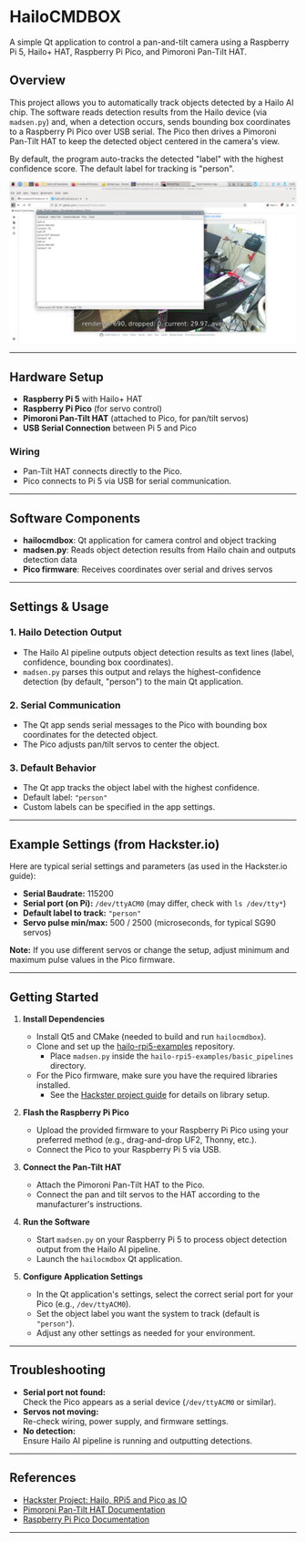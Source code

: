 # HailoCMDBOX

A simple Qt application to control a pan-and-tilt camera using a Raspberry Pi 5, Hailo+ HAT, Raspberry Pi Pico, and Pimoroni Pan-Tilt HAT.

## Overview

This project allows you to automatically track objects detected by a Hailo AI chip. The software reads detection results from the Hailo device (via `madsen.py`) and, when a detection occurs, sends bounding box coordinates to a Raspberry Pi Pico over USB serial. The Pico then drives a Pimoroni Pan-Tilt HAT to keep the detected object centered in the camera's view.

By default, the program auto-tracks the detected "label" with the highest confidence score. The default label for tracking is "person".

![Screenshot](qtboxscreendump.png)

---

## Hardware Setup

- **Raspberry Pi 5** with Hailo+ HAT
- **Raspberry Pi Pico** (for servo control)
- **Pimoroni Pan-Tilt HAT** (attached to Pico, for pan/tilt servos)
- **USB Serial Connection** between Pi 5 and Pico

### Wiring

- Pan-Tilt HAT connects directly to the Pico.
- Pico connects to Pi 5 via USB for serial communication.

---

## Software Components

- **hailocmdbox**: Qt application for camera control and object tracking
- **madsen.py**: Reads object detection results from Hailo chain and outputs detection data
- **Pico firmware**: Receives coordinates over serial and drives servos

---

## Settings & Usage

### 1. Hailo Detection Output

- The Hailo AI pipeline outputs object detection results as text lines (label, confidence, bounding box coordinates).
- `madsen.py` parses this output and relays the highest-confidence detection (by default, "person") to the main Qt application.

### 2. Serial Communication

- The Qt app sends serial messages to the Pico with bounding box coordinates for the detected object.
- The Pico adjusts pan/tilt servos to center the object.

### 3. Default Behavior

- The Qt app tracks the object label with the highest confidence.
- Default label: `"person"`
- Custom labels can be specified in the app settings.

---

## Example Settings (from Hackster.io)

Here are typical serial settings and parameters (as used in the Hackster.io guide):

- **Serial Baudrate:** 115200
- **Serial port (on Pi):** `/dev/ttyACM0` (may differ, check with `ls /dev/tty*`)
- **Default label to track:** `"person"`
- **Servo pulse min/max:** 500 / 2500 (microseconds, for typical SG90 servos)

**Note:** If you use different servos or change the setup, adjust minimum and maximum pulse values in the Pico firmware.

---
## Getting Started

1. **Install Dependencies**
   - Install Qt5 and CMake (needed to build and run `hailocmdbox`).
   - Clone and set up the [hailo-rpi5-examples](https://github.com/hailo-ai/hailo-rpi5-examples) repository.  
     - Place `madsen.py` inside the `hailo-rpi5-examples/basic_pipelines` directory.
   - For the Pico firmware, make sure you have the required libraries installed.  
     - See the [Hackster project guide](https://www.hackster.io/kim-madsen/hailo-rpi5-and-pico-as-io-f80990) for details on library setup.

2. **Flash the Raspberry Pi Pico**
   - Upload the provided firmware to your Raspberry Pi Pico using your preferred method (e.g., drag-and-drop UF2, Thonny, etc.).
   - Connect the Pico to your Raspberry Pi 5 via USB.

3. **Connect the Pan-Tilt HAT**
   - Attach the Pimoroni Pan-Tilt HAT to the Pico.
   - Connect the pan and tilt servos to the HAT according to the manufacturer's instructions.

4. **Run the Software**
   - Start `madsen.py` on your Raspberry Pi 5 to process object detection output from the Hailo AI pipeline.
   - Launch the `hailocmdbox` Qt application.

5. **Configure Application Settings**
   - In the Qt application's settings, select the correct serial port for your Pico (e.g., `/dev/ttyACM0`).
   - Set the object label you want the system to track (default is `"person"`).
   - Adjust any other settings as needed for your environment.

---

## Troubleshooting

- **Serial port not found:**  
  Check the Pico appears as a serial device (`/dev/ttyACM0` or similar).
- **Servos not moving:**  
  Re-check wiring, power supply, and firmware settings.
- **No detection:**  
  Ensure Hailo AI pipeline is running and outputting detections.

---

## References

- [Hackster Project: Hailo, RPi5 and Pico as IO](https://www.hackster.io/kim-madsen/hailo-rpi5-and-pico-as-io-f80990)
- [Pimoroni Pan-Tilt HAT Documentation](https://learn.pimoroni.com/tutorial/sandyj/getting-started-with-pantilt-hat)
- [Raspberry Pi Pico Documentation](https://www.raspberrypi.com/documentation/microcontrollers/raspberry-pi-pico.html)

---
